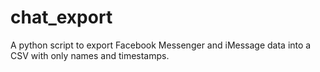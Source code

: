 # chat_export
A python script to export Facebook Messenger and iMessage data into a CSV with only names and timestamps.
